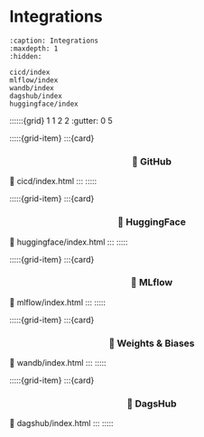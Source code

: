 # Integrations
```{toctree}
:caption: Integrations
:maxdepth: 1
:hidden:

cicd/index
mlflow/index
wandb/index
dagshub/index
huggingface/index
```

::::::{grid} 1 1 2 2
:gutter: 0 5

:::::{grid-item}
:::{card} <h3><center>🐙️ GitHub</center></h3>
:link: cicd/index.html
:::
:::::

:::::{grid-item}
:::{card} <h3><center>🤗 HuggingFace</center></h3>
:link: huggingface/index.html
:::
:::::

:::::{grid-item}
:::{card} <h3><center>🏃 MLflow</center></h3>
:link: mlflow/index.html
:::
:::::

:::::{grid-item}
:::{card} <h3><center>🐝 Weights & Biases</center></h3>
:link: wandb/index.html
:::
:::::

:::::{grid-item}
:::{card} <h3><center>🐶 DagsHub</center></h3>
:link: dagshub/index.html
:::
:::::
